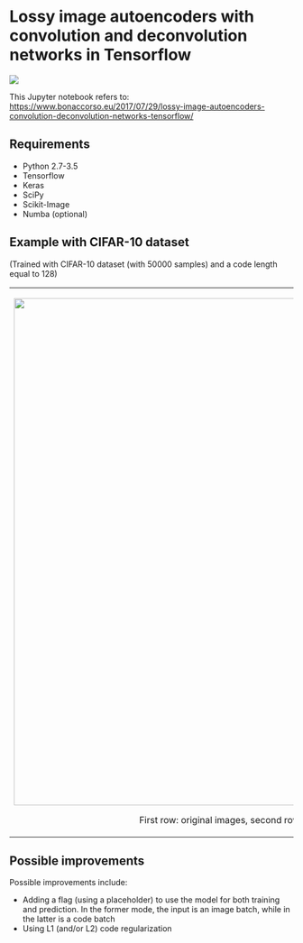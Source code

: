 # Lossy image autoencoders with convolution and deconvolution networks in Tensorflow
<img src="https://img.shields.io/github/license/mashape/apistatus.svg?maxAge=2592000"/><br/>

This Jupyter notebook refers to: https://www.bonaccorso.eu/2017/07/29/lossy-image-autoencoders-convolution-deconvolution-networks-tensorflow/<br/>

## Requirements
<ul>
<li>Python 2.7-3.5</li>
<li>Tensorflow</li>
<li>Keras</li>
<li>SciPy</li>
<li>Scikit-Image</li>
<li>Numba (optional)</li>
</ul>

## Example with CIFAR-10 dataset
(Trained with CIFAR-10 dataset (with 50000 samples) and a code length equal to 128)
<table width="100%" align="center">
<tr>
<td width="auto">
<p align="center">
<img src="https://s3-us-west-2.amazonaws.com/lossy-image-autoencoder/ae_cifar.jpg" align="center" width="900">
</p>
<p align="center">First row: original images, second row: lossy reconstructions</p>
</td>
</tr>
</table>

## Possible improvements
Possible improvements include:<br/>
<ul>
<li>Adding a flag (using a placeholder) to use the model for both training and prediction. In the former mode, the input is an image batch, while in the latter is a code batch</li>
<li>Using L1 (and/or L2) code regularization</li>
</ul>
